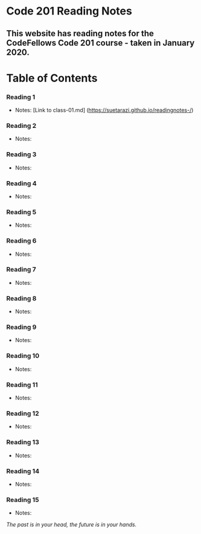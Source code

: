 # Code 201 Reading Notes
## This website has reading notes for the CodeFellows Code 201 course - taken in January 2020. 

# Table of Contents

### Reading 1
* Notes: [Link to class-01.md] (https://suetarazi.github.io/readingnotes-/)

### Reading 2
* Notes:

### Reading 3
* Notes:

### Reading 4
* Notes:

### Reading 5
* Notes:

### Reading 6
* Notes:

### Reading 7
* Notes:

### Reading 8
* Notes:

### Reading 9
* Notes:

### Reading 10
* Notes:

### Reading 11
* Notes:

### Reading 12
* Notes:

### Reading 13
* Notes:

### Reading 14
* Notes:

### Reading 15
* Notes:






_The past is in your head, the future is in your hands._


